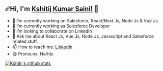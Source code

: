 <h2 dir="auto"><a class="anchor" aria-hidden="true"><svg class="octicon octicon-link" viewBox="0 0 16 16" version="1.1" width="16" height="16" aria-hidden="true"><path fill-rule="evenodd" d="M7.775 3.275a.75.75 0 001.06 1.06l1.25-1.25a2 2 0 112.83 2.83l-2.5 2.5a2 2 0 01-2.83 0 .75.75 0 00-1.06 1.06 3.5 3.5 0 004.95 0l2.5-2.5a3.5 3.5 0 00-4.95-4.95l-1.25 1.25zm-4.69 9.64a2 2 0 010-2.83l2.5-2.5a2 2 0 012.83 0 .75.75 0 001.06-1.06 3.5 3.5 0 00-4.95 0l-2.5 2.5a3.5 3.5 0 004.95 4.95l1.25-1.25a.75.75 0 00-1.06-1.06l-1.25 1.25a2 2 0 01-2.83 0z"></path></svg></a>Hi, I'm <a href="http://kshitij-kumar-saini.vercel.app" rel="nofollow">Kshitij Kumar Saini!</a> <g-emoji class="g-emoji" alias="wave">👋</g-emoji></h2>

- 🔭 I’m currently working on Salesforce, React/Next Js, Node Js & Vue Js
- 🌱 I’m currently working as Salesforce Developer
- 👯 I’m looking to collaborate on LinkedIn <!-- - 🤔 I’m looking for help with -->
- 💬 Ask me about React Js, Vue Js, Node Js, Javascript and Salesforce related stuff.
- 📫 How to reach me: <a href="https://www.linkedin.com/in/kshitij-kumar-saini98/" rel="nofollow">LinkedIn</a>
- 😄 Pronouns: He/his

<a href="https://github.com/kshitijkumarsaini">
  <img align="center" src="https://github-readme-stats.vercel.app/api/top-langs/?username=kshitijkumarsaini&theme=dark&hide_langs_below=1" alt="Kshitij's github stats" data-canonical-src="https://github-readme-stats.vercel.app/api/top-langs/?username=kshitijkumarsaini&theme=dark&hide_langs_below=1" style="max-width: 100%;">
</a>
